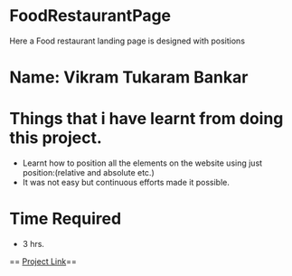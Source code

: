# FoodRestaurantPage
Here a Food restaurant landing page is designed with positions 

# Name: Vikram Tukaram Bankar
# Things that i have learnt from doing this project.
- Learnt how to position all the elements on the website using just position:(relative and absolute etc.) 
- It was not easy but continuous efforts made it possible.
# Time Required 
- 3 hrs.

== [Project Link](https://foodrestaurantsite.netlify.app)==
